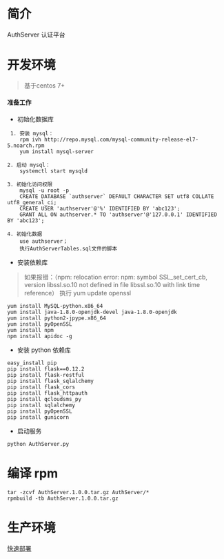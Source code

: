 # 简介
AuthServer 认证平台

# 开发环境
> 基于centos 7+
 
#### 准备工作
- 初始化数据库
```
 1. 安装 mysql：
    rpm ivh http://repo.mysql.com/mysql-community-release-el7-5.noarch.rpm
    yum install mysql-server
 
2. 启动 mysql： 
    systemctl start mysqld

3. 初始化访问权限
    mysql -u root -p
    CREATE DATABASE `authserver` DEFAULT CHARACTER SET utf8 COLLATE utf8_general_ci;
    CREATE USER 'authserver'@'%' IDENTIFIED BY 'abc123';
    GRANT ALL ON authserver.* TO 'authserver'@'127.0.0.1' IDENTIFIED BY 'abc123';
    
4. 初始化数据
    use authserver；
    执行AuthServerTables.sql文件的脚本
```

- 安装依赖库
> 如果报错：（npm: relocation error: npm: symbol SSL_set_cert_cb, version libssl.so.10 not defined in file libssl.so.10 with link time reference）
  执行 yum update openssl
>
```
yum install MySQL-python.x86_64
yum install java-1.8.0-openjdk-devel java-1.8.0-openjdk
yum install python2-jpype.x86_64
yum install pyOpenSSL
yum install npm 
npm install apidoc -g
```

- 安装 python 依赖库
```
easy_install pip
pip install flask==0.12.2 
pip install flask-restful 
pip install flask_sqlalchemy
pip install flask_cors 
pip install flask_httpauth
pip install qcloudsms_py
pip install sqlalchemy
pip install pyOpenSSL
pip install gunicorn
```

- 启动服务
```aidl
python AuthServer.py
```

# 编译 rpm
```
tar -zcvf AuthServer.1.0.0.tar.gz AuthServer/*
rpmbuild -tb AuthServer.1.0.0.tar.gz
```

# 生产环境
[快速部署](https://github.com/xiliangMa/AuthServer/blob/master/doc/认证服务器集群部署.docx)
  
